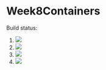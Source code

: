 # Week8Containers

Build status:

1. [![](https://github.com/vbopardi/Week8Containers/workflows/tests-fibonacci/badge.svg)](https://github.com/vbopardi/Week8Containers/actions?query=workflow%3Atests-fibonacci)
1. [![](https://github.com/vbopardi/Week8Containers/workflows/tests-range/badge.svg)](https://github.com/vbopardi/Week8Containers/actions?query=workflow%3Atests-range)
1. [![](https://github.com/vbopardi/Week8Containers/workflows/tests-BinaryTree/badge.svg)](https://github.com/vbopardi/Week8Containers/actions?query=workflow%3Atests-binarytree)
1. [![](https://github.com/vbopardi/Week8Containers/workflows/tests-BST/badge.svg)](https://github.com/vbopardi/Week8Containers/actions?query=workflow%3Atests-BST)
